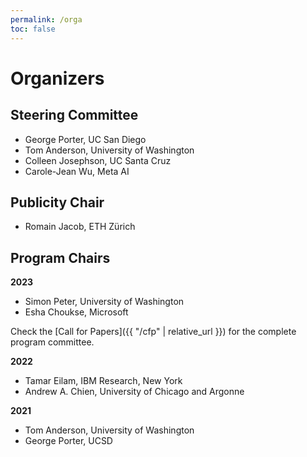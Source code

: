 ```yaml
---
permalink: /orga
toc: false
---
```


# Organizers

## Steering Committee

- George Porter, UC San Diego
- Tom Anderson, University of Washington
- Colleen Josephson, UC Santa Cruz
- Carole-Jean Wu, Meta AI

## Publicity Chair

- Romain Jacob, ETH Zürich

## Program Chairs

**2023**

- Simon Peter, University of Washington
- Esha Choukse, Microsoft

Check the [Call for Papers]({{ "/cfp" | relative_url }}) for the complete program committee.

**2022**

- Tamar Eilam, IBM Research, New York
- Andrew A. Chien, University of Chicago and Argonne

**2021**

- Tom Anderson, University of Washington
- George Porter, UCSD
